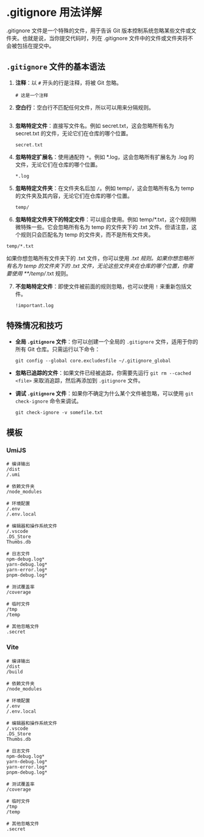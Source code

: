 # .gitignore 用法详解

.gitignore 文件是一个特殊的文件，用于告诉 Git 版本控制系统忽略某些文件或文件夹。也就是说，当你提交代码时，列在 .gitignore 文件中的文件或文件夹将不会被包括在提交中。

## `.gitignore` 文件的基本语法

1. **注释**：以 `#` 开头的行是注释，将被 Git 忽略。

   ```
   # 这是一个注释
   ```

2. **空白行**：空白行不匹配任何文件，所以可以用来分隔规则。

   ```

   ```

3. **忽略特定文件**：直接写文件名。例如 secret.txt，这会忽略所有名为 secret.txt 的文件，无论它们在仓库的哪个位置。

   ```
   secret.txt
   ```

4. **忽略特定扩展名**：使用通配符 `*`。例如 \*.log，这会忽略所有扩展名为 .log 的文件，无论它们在仓库的哪个位置。

   ```
   *.log
   ```

5. **忽略特定文件夹**：在文件夹名后加 `/`。例如 temp/，这会忽略所有名为 temp 的文件夹及其内容，无论它们在仓库的哪个位置。

   ```
   temp/
   ```

6. **忽略特定文件夹下的特定文件**：可以组合使用。例如 temp/\*.txt，这个规则稍微特殊一些。它会忽略所有名为 temp 的文件夹下的 .txt 文件。但请注意，这个规则只会匹配名为 temp 的文件夹，而不是所有文件夹。

```
temp/*.txt
```

如果你想忽略所有文件夹下的 .txt 文件，你可以使用 _.txt 规则。如果你想忽略所有名为 temp 的文件夹下的 .txt 文件，无论这些文件夹在仓库的哪个位置，你需要使用 \*\*/temp/_.txt 规则。

7. **不忽略特定文件**：即使文件被前面的规则忽略，也可以使用 `!` 来重新包括文件。
   ```
   !important.log
   ```

## 特殊情况和技巧

- **全局 `.gitignore` 文件**：你可以创建一个全局的 `.gitignore` 文件，适用于你的所有 Git 仓库。只需运行以下命令：

  ```
  git config --global core.excludesfile ~/.gitignore_global
  ```

- **忽略已追踪的文件**：如果文件已经被追踪，你需要先运行 `git rm --cached <file>` 来取消追踪，然后再添加到 `.gitignore` 文件。

- **调试 `.gitignore` 文件**：如果你不确定为什么某个文件被忽略，可以使用 `git check-ignore` 命令来调试。
  ```
  git check-ignore -v somefile.txt
  ```

## 模板

### UmiJS

```gitignore
# 编译输出
/dist
/.umi

# 依赖文件夹
/node_modules

# 环境配置
/.env
/.env.local

# 编辑器和操作系统文件
/.vscode
.DS_Store
Thumbs.db

# 日志文件
npm-debug.log*
yarn-debug.log*
yarn-error.log*
pnpm-debug.log*

# 测试覆盖率
/coverage

# 临时文件
/tmp
/temp

# 其他忽略文件
.secret
```

### Vite

```gitignore
# 编译输出
/dist
/build

# 依赖文件夹
/node_modules

# 环境配置
/.env
/.env.local

# 编辑器和操作系统文件
/.vscode
.DS_Store
Thumbs.db

# 日志文件
npm-debug.log*
yarn-debug.log*
yarn-error.log*
pnpm-debug.log*

# 测试覆盖率
/coverage

# 临时文件
/tmp
/temp

# 其他忽略文件
.secret
```
